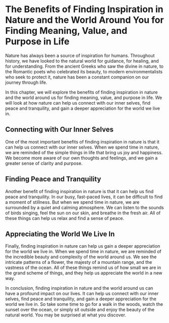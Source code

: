 The Benefits of Finding Inspiration in Nature and the World Around You for Finding Meaning, Value, and Purpose in Life
=========================================================================================================================================================================================

Nature has always been a source of inspiration for humans. Throughout history, we have looked to the natural world for guidance, for healing, and for understanding. From the ancient Greeks who saw the divine in nature, to the Romantic poets who celebrated its beauty, to modern environmentalists who seek to protect it, nature has been a constant companion on our journey through life.

In this chapter, we will explore the benefits of finding inspiration in nature and the world around us for finding meaning, value, and purpose in life. We will look at how nature can help us connect with our inner selves, find peace and tranquility, and gain a deeper appreciation for the world we live in.

Connecting with Our Inner Selves
--------------------------------

One of the most important benefits of finding inspiration in nature is that it can help us connect with our inner selves. When we spend time in nature, we are reminded of the simple things in life that bring us joy and happiness. We become more aware of our own thoughts and feelings, and we gain a greater sense of clarity and purpose.

Finding Peace and Tranquility
-----------------------------

Another benefit of finding inspiration in nature is that it can help us find peace and tranquility. In our busy, fast-paced lives, it can be difficult to find a moment of stillness. But when we spend time in nature, we are surrounded by a quiet and calming atmosphere. We can listen to the sounds of birds singing, feel the sun on our skin, and breathe in the fresh air. All of these things can help us relax and find a sense of peace.

Appreciating the World We Live In
---------------------------------

Finally, finding inspiration in nature can help us gain a deeper appreciation for the world we live in. When we spend time in nature, we are reminded of the incredible beauty and complexity of the world around us. We see the intricate patterns of a flower, the majesty of a mountain range, and the vastness of the ocean. All of these things remind us of how small we are in the grand scheme of things, and they help us appreciate the world in a new way.

In conclusion, finding inspiration in nature and the world around us can have a profound impact on our lives. It can help us connect with our inner selves, find peace and tranquility, and gain a deeper appreciation for the world we live in. So take some time to go for a walk in the woods, watch the sunset over the ocean, or simply sit outside and enjoy the beauty of the natural world. You may be surprised at what you discover.
